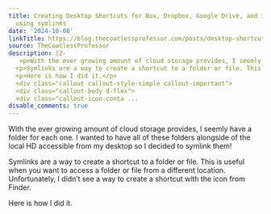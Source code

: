 ```yaml
---
title: Creating Desktop Shortcuts for Box, Dropbox, Google Drive, and iCloud on macOS
  using symlinks
date: '2024-10-08'
linkTitle: https://blog.thecoatlessprofessor.com/posts/desktop-shortcut-for-cloud-storage-macos/
source: TheCoatlessProfessor
description: |2-
   <p>With the ever growing amount of cloud storage provides, I seemly have a folder for each one. I wanted to have all of these folders alongside of the local HD accessible from my desktop so I decided to symlink them!</p>
  <p>Symlinks are a way to create a shortcut to a folder or file. This is useful when you want to access a folder or file from a different location. Unfortunately, I didn’t see a way to create a shortcut with the icon from Finder.</p>
  <p>Here is how I did it.</p>
  <div class="callout callout-style-simple callout-important">
  <div class="callout-body d-flex">
  <div class="callout-icon-conta ...
disable_comments: true
---
```

 <p>With the ever growing amount of cloud storage provides, I seemly have a folder for each one. I wanted to have all of these folders alongside of the local HD accessible from my desktop so I decided to symlink them!</p>
<p>Symlinks are a way to create a shortcut to a folder or file. This is useful when you want to access a folder or file from a different location. Unfortunately, I didn’t see a way to create a shortcut with the icon from Finder.</p>
<p>Here is how I did it.</p>
<div class="callout callout-style-simple callout-important">
<div class="callout-body d-flex">
<div class="callout-icon-conta ...
